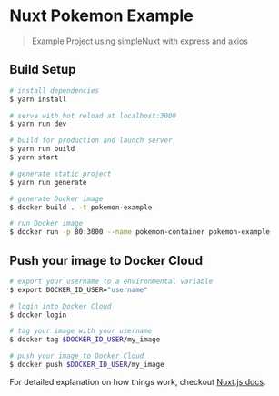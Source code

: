 # Nuxt Pokemon Example

> Example Project using simpleNuxt with express and axios

## Build Setup

``` bash
# install dependencies
$ yarn install

# serve with hot reload at localhost:3000
$ yarn run dev

# build for production and launch server
$ yarn run build
$ yarn start

# generate static project
$ yarn run generate

# generate Docker image
$ docker build . -t pokemon-example

# run Docker image
$ docker run -p 80:3000 --name pokemon-container pokemon-example

```

## Push your image to Docker Cloud
``` bash
# export your username to a environmental variable
$ export DOCKER_ID_USER="username"

# login into Docker Cloud
$ docker login

# tag your image with your username
$ docker tag $DOCKER_ID_USER/my_image

# push your image to Docker Cloud
$ docker push $DOCKER_ID_USER/my_image

```


For detailed explanation on how things work, checkout [Nuxt.js docs](https://nuxtjs.org).
